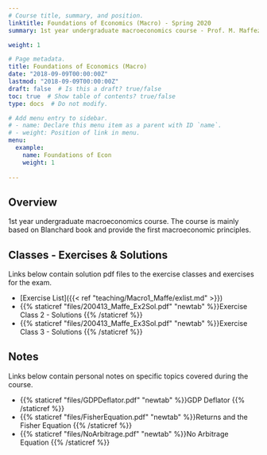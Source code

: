 ```yaml
---
# Course title, summary, and position.
linktitle: Foundations of Economics (Macro) - Spring 2020
summary: 1st year undergraduate macroeconomics course - Prof. M. Maffezzoli

weight: 1

# Page metadata.
title: Foundations of Economics (Macro)
date: "2018-09-09T00:00:00Z"
lastmod: "2018-09-09T00:00:00Z"
draft: false  # Is this a draft? true/false
toc: true  # Show table of contents? true/false
type: docs  # Do not modify.

# Add menu entry to sidebar.
# - name: Declare this menu item as a parent with ID `name`.
# - weight: Position of link in menu.
menu:
  example:
    name: Foundations of Econ
    weight: 1
    
---
```


## Overview
1st year undergraduate macroeconomics course. The course is mainly based on Blanchard book and provide the first macroeconomic principles.  

## Classes - Exercises & Solutions 
Links below contain solution pdf files to the exercise classes and exercises for the exam.
- [Exercise List]({{< ref "teaching/Macro1_Maffe/exlist.md" >}}) 
- {{% staticref "files/200413_Maffe_Ex2Sol.pdf" "newtab" %}}Exercise Class 2 - Solutions {{% /staticref %}}
- {{% staticref "files/200413_Maffe_Ex3Sol.pdf" "newtab" %}}Exercise Class 3 - Solutions {{% /staticref %}}

## Notes
Links below contain personal notes on specific topics covered during the course.
- {{% staticref "files/GDPDeflator.pdf" "newtab" %}}GDP Deflator {{% /staticref %}}
- {{% staticref "files/FisherEquation.pdf" "newtab" %}}Returns and the Fisher Equation {{% /staticref %}}
- {{% staticref "files/NoArbitrage.pdf" "newtab" %}}No Arbitrage Equation {{% /staticref %}}



